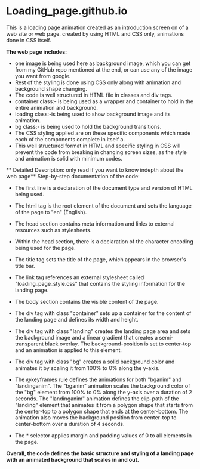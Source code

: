 # Loading_page.github.io
This is a loading page animation created as an introduction screen on of a web site or web page. created by using HTML and CSS only, animations done in CSS itself.


**The web page includes:**
  - one image is being used here as background image, which you can get from my GitHub repo mentioned at the end, or can use any of the image you want from google.
  - Rest of the styling is done using CSS only along with animation and background shape changing.
  - The code is well structured in HTML file in classes and div tags.
  - container class:-  is being used as a wrapper and container to hold in the entire animation and background.
  - loading class:-is being used to show background image and its animation.
  - bg class:- is being used to hold the background transitions.
  - The CSS styling applied are on these specific components which made each of the components complete in itself a.
  - This well structured format in HTML and specific styling in CSS will prevent the code from breaking in changing screen sizes, as the style and animation is solid with minimum codes.
  
  
** Detailed Description: only read if you want to know indepth about the web page**
Step-by-step documentation of the code:

  - The first line is a declaration of the document type and version of HTML being used.

  - The html tag is the root element of the document and sets the language of the page to "en" (English).

  - The head section contains meta information and links to external resources such as stylesheets.

  - Within the head section, there is a declaration of the character encoding being used for the page.

  - The title tag sets the title of the page, which appears in the browser's title bar.

  - The link tag references an external stylesheet called "loading_page_style.css" that contains the styling information for the landing page.

  - The body section contains the visible content of the page.

  - The div tag with class "container" sets up a container for the content of the landing page and defines its width and height.

  - The div tag with class "landing" creates the landing page area and sets the background image and a linear gradient that creates a semi-transparent black overlay. The background-position is set to center-top and an animation is applied to this element.

  - The div tag with class "bg" creates a solid background color and animates it by scaling it from 100% to 0% along the y-axis.

  - The @keyframes rule defines the animations for both "bganim" and "landinganim". The "bganim" animation scales the background color of the "bg" element from 100% to 0% along the y-axis over a duration of 2 seconds. The "landinganim" animation defines the clip-path of the "landing" element that animates it from a polygon shape that starts from the center-top to a polygon shape that ends at the center-bottom. The animation also moves the background position from center-top to center-bottom over a duration of 4 seconds.

  - The * selector applies margin and padding values of 0 to all elements in the page.

**Overall, the code defines the basic structure and styling of a landing page with an animated background that scales in and out.**
